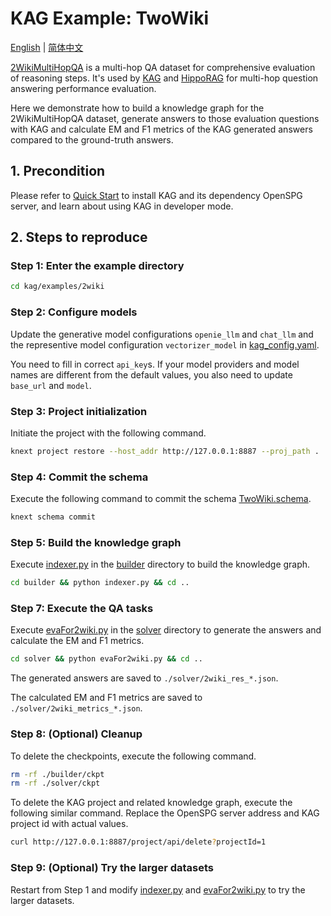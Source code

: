 # KAG Example: TwoWiki

[English](./README.md) |
[简体中文](./README_cn.md)

[2WikiMultiHopQA](https://arxiv.org/abs/1809.09600) is a multi-hop QA dataset for comprehensive evaluation of reasoning steps. It's used by [KAG](https://arxiv.org/abs/2409.13731) and [HippoRAG](https://arxiv.org/abs/2405.14831) for multi-hop question answering performance evaluation.

Here we demonstrate how to build a knowledge graph for the 2WikiMultiHopQA dataset, generate answers to those evaluation questions with KAG and calculate EM and F1 metrics of the KAG generated answers compared to the ground-truth answers.

## 1. Precondition

Please refer to [Quick Start](https://openspg.yuque.com/ndx6g9/cwh47i/rs7gr8g4s538b1n7) to install KAG and its dependency OpenSPG server, and learn about using KAG in developer mode.

## 2. Steps to reproduce

### Step 1: Enter the example directory

```bash
cd kag/examples/2wiki
```

### Step 2: Configure models

Update the generative model configurations ``openie_llm`` and ``chat_llm`` and the representive model configuration ``vectorizer_model`` in [kag_config.yaml](./kag_config.yaml).

You need to fill in correct ``api_key``s. If your model providers and model names are different from the default values, you also need to update ``base_url`` and ``model``.

### Step 3: Project initialization

Initiate the project with the following command.

```bash
knext project restore --host_addr http://127.0.0.1:8887 --proj_path .
```

### Step 4: Commit the schema

Execute the following command to commit the schema [TwoWiki.schema](./schema/TwoWiki.schema).

```bash
knext schema commit
```

### Step 5: Build the knowledge graph

Execute [indexer.py](./builder/indexer.py) in the [builder](./builder) directory to build the knowledge graph.

```bash
cd builder && python indexer.py && cd ..
```

### Step 7: Execute the QA tasks

Execute [evaFor2wiki.py](./solver/evaFor2wiki.py) in the [solver](./solver) directory to generate the answers and calculate the EM and F1 metrics.

```bash
cd solver && python evaFor2wiki.py && cd ..
```

The generated answers are saved to ``./solver/2wiki_res_*.json``.

The calculated EM and F1 metrics are saved to ``./solver/2wiki_metrics_*.json``.

### Step 8: (Optional) Cleanup

To delete the checkpoints, execute the following command.

```bash
rm -rf ./builder/ckpt
rm -rf ./solver/ckpt
```

To delete the KAG project and related knowledge graph, execute the following similar command. Replace the OpenSPG server address and KAG project id with actual values.

```bash
curl http://127.0.0.1:8887/project/api/delete?projectId=1
```

### Step 9: (Optional) Try the larger datasets

Restart from Step 1 and modify [indexer.py](./builder/indexer.py) and [evaFor2wiki.py](./solver/evaFor2wiki.py) to try the larger datasets.

